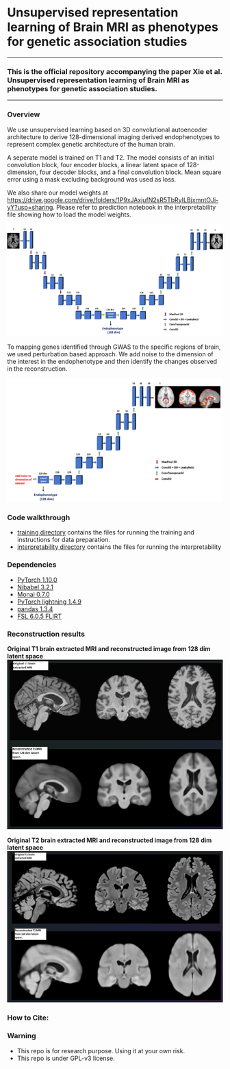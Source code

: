 # Unsupervised representation learning of Brain MRI as phenotypes for genetic association studies
---
### This is the official repository accompanying the paper Xie et al. Unsupervised representation learning of Brain MRI as phenotypes for genetic association studies. 
---
### Overview
We use unsupervised learning based on 3D convolutional autoencoder architecture to derive 128-dimensional imaging derived endophenotypes to represent complex genetic architecture of the human brain. 

A seperate model is trained on T1 and T2. The model consists of an initial convolution block, four encoder blocks, a linear latent space of 128-dimension, four decoder blocks, and a final convolution block. Mean square error using a mask excluding background was used as loss. 

We also share our model weights at https://drive.google.com/drive/folders/1P9xJAxjufN2sR5TbRyILBjxmntOJi-yY?usp=sharing.  Please refer to prediction notebook in the interpretability file showing how to load the model weights.

![Model architecture](files/Model_architecture.png)

To mapping genes identified through GWAS to the specific regions of brain, we used perturbation based approach. We add noise to the dimension of the interest in the endophenotype and then identify the changes observed in the reconstruction. 

![Interpretability](files/Interpretability.png)

### Code walkthrough

- [training directory](training) contains the files for running the training and instructions for data preparation. 
- [interpretability directory](interpretability) contains the files for running the interpretability 

### Dependencies
- [PyTorch 1.10.0](http://pytorch.org)
- [Nibabel 3.2.1](https://nipy.org/nibabel/)
- [Monai 0.7.0](https://monai.io/)
- [PyTorch lightning 1.4.9](https://www.pytorchlightning.ai/)
- [pandas 1.3.4](https://pandas.pydata.org/)
- [FSL 6.0.5 FLIRT](https://fsl.fmrib.ox.ac.uk/fsl/fslwiki/FLIRT/UserGuide)

### Reconstruction results

**Original T1 brain extracted MRI and reconstructed image from 128 dim latent space**
![Original T1 brain extracted MRI and reconstructed image from 128 dim latent space](files/Original_predicted_T1.png)


**Original T2 brain extracted MRI and reconstructed image from 128 dim latent space**
![Original T2 brain extracted MRI and reconstructed image from 128 dim latent space](files/Original_predicted_T2.png)

### How to Cite:


### Warning

* This repo is for research purpose. Using it at your own risk. 
* This repo is under GPL-v3 license. 
